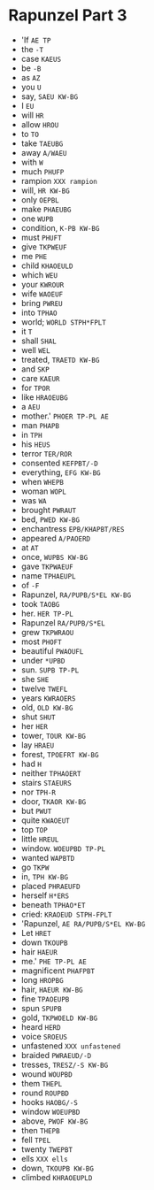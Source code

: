 # Rapunzel Part 3

* 'If `AE TP`
* the `-T`
* case `KAEUS`
* be `-B`
* as `AZ`
* you `U`
* say, `SAEU KW-BG`
* I `EU`
* will `HR`
* allow `HROU`
* to `TO`
* take `TAEUBG`
* away `A/WAEU`
* with `W`
* much `PHUFP`
* rampion `XXX rampion`
* will, `HR KW-BG`
* only `OEPBL`
* make `PHAEUBG`
* one `WUPB`
* condition, `K-PB KW-BG`
* must `PHUFT`
* give `TKPWEUF`
* me `PHE`
* child `KHAOEULD`
* which `WEU`
* your `KWROUR`
* wife `WAOEUF`
* bring `PWREU`
* into `TPHAO`
* world; `WORLD STPH*FPLT`
* it `T`
* shall `SHAL`
* well `WEL`
* treated, `TRAETD KW-BG`
* and `SKP`
* care `KAEUR`
* for `TPOR`
* like `HRAOEUBG`
* a `AEU`
* mother.' `PHOER TP-PL AE`
* man `PHAPB`
* in `TPH`
* his `HEUS`
* terror `TER/ROR`
* consented `KEFPBT/-D`
* everything, `EFG KW-BG`
* when `WHEPB`
* woman `WOPL`
* was `WA`
* brought `PWRAUT`
* bed, `PWED KW-BG`
* enchantress `EPB/KHAPBT/RES`
* appeared `A/PAOERD`
* at `AT`
* once, `WUPBS KW-BG`
* gave `TKPWAEUF`
* name `TPHAEUPL`
* of `-F`
* Rapunzel, `RA/PUPB/S*EL KW-BG`
* took `TAOBG`
* her. `HER TP-PL`
* Rapunzel `RA/PUPB/S*EL`
* grew `TKPWRAOU`
* most `PHOFT`
* beautiful `PWAOUFL`
* under `*UPBD`
* sun. `SUPB TP-PL`
* she `SHE`
* twelve `TWEFL`
* years `KWRAOERS`
* old, `OLD KW-BG`
* shut `SHUT`
* her `HER`
* tower, `TOUR KW-BG`
* lay `HRAEU`
* forest, `TPOEFRT KW-BG`
* had `H`
* neither `TPHAOERT`
* stairs `STAEURS`
* nor `TPH-R`
* door, `TKAOR KW-BG`
* but `PWUT`
* quite `KWAOEUT`
* top `TOP`
* little `HREUL`
* window. `WOEUPBD TP-PL`
* wanted `WAPBTD`
* go `TKPW`
* in, `TPH KW-BG`
* placed `PHRAEUFD`
* herself `H*ERS`
* beneath `TPHAO*ET`
* cried: `KRAOEUD STPH-FPLT`
* 'Rapunzel, `AE RA/PUPB/S*EL KW-BG`
* Let `HRET`
* down `TKOUPB`
* hair `HAEUR`
* me.' `PHE TP-PL AE`
* magnificent `PHAFPBT`
* long `HROPBG`
* hair, `HAEUR KW-BG`
* fine `TPAOEUPB`
* spun `SPUPB`
* gold, `TKPWOELD KW-BG`
* heard `HERD`
* voice `SROEUS`
* unfastened `XXX unfastened`
* braided `PWRAEUD/-D`
* tresses, `TRESZ/-S KW-BG`
* wound `WOUPBD`
* them `THEPL`
* round `ROUPBD`
* hooks `HAOBG/-S`
* window `WOEUPBD`
* above, `PWOF KW-BG`
* then `THEPB`
* fell `TPEL`
* twenty `TWEPBT`
* ells `XXX ells`
* down, `TKOUPB KW-BG`
* climbed `KHRAOEUPLD`
